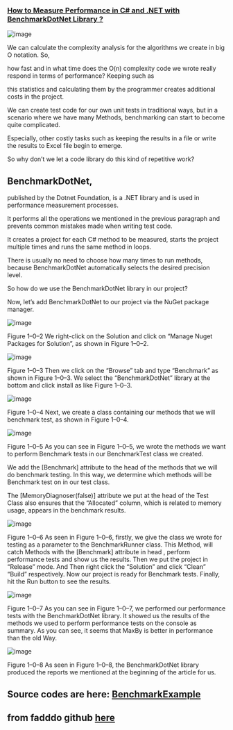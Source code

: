 
### [How to Measure Performance in C# and .NET with BenchmarkDotNet Library ?](https://medium.com/@serkutyildirim/how-to-measure-performance-in-c-and-net-with-benchmarkdotnet-library-751530c17620)

![image](https://github.com/user-attachments/assets/f16459ca-2006-48ea-abdb-02f6f01b814e)


We can calculate the complexity analysis for the algorithms we create in big O notation. So, 

how fast and in what time does the O(n) complexity code we wrote really respond in terms of performance? Keeping such as 

this statistics and calculating them by the programmer creates additional costs in the project.

We can create test code for our own unit tests in traditional ways, but in a scenario where we have many Methods, benchmarking can start to become quite complicated.

Especially, other costly tasks such as keeping the results in a file or write the results to Excel file begin to emerge.

So why don’t we let a code library do this kind of repetitive work?

## BenchmarkDotNet, 
published by the Dotnet Foundation, is a .NET library and is used in performance measurement processes. 

It performs all the operations we mentioned in the previous paragraph and prevents common mistakes made when writing test code. 

It creates a project for each C# method to be measured, starts the project multiple times and runs the same method in loops.

There is usually no need to choose how many times to run methods, because BenchmarkDotNet automatically selects the desired precision level.

So how do we use the BenchmarkDotNet library in our project?

Now, let’s add BenchmarkDotNet to our project via the NuGet package manager.

![image](https://github.com/user-attachments/assets/d1b2c5fc-9240-4171-bdd8-a13c5f87a609)


Figure 1–0–2
We right-click on the Solution and click on “Manage Nuget Packages for Solution”, as shown in Figure 1–0–2.

![image](https://github.com/user-attachments/assets/70edd136-c972-4303-9026-28c7d4bfee9d)


Figure 1–0–3
Then we click on the “Browse” tab and type “Benchmark” as shown in Figure 1–0–3. We select the “BenchmarkDotNet” library at the bottom and click install as like Figure 1–0–3.

![image](https://github.com/user-attachments/assets/aca25539-1e2a-485a-874a-fcae5a7deb14)


Figure 1–0–4
Next, we create a class containing our methods that we will benchmark test, as shown in Figure 1–0–4.

![image](https://github.com/user-attachments/assets/25eb1613-9106-4158-a526-27d8f3da2e62)


Figure 1–0–5
As you can see in Figure 1–0–5, we wrote the methods we want to perform Benchmark tests in our BenchmarkTest class we created.

We add the [Benchmark] attribute to the head of the methods that we will do benchmark testing. In this way, we determine which methods will be Benchmark test on in our test class.

The [MemoryDiagnoser(false)] attribute we put at the head of the Test Class also ensures that the “Allocated” column, which is related to memory usage, appears in the benchmark results.

![image](https://github.com/user-attachments/assets/d57bbd05-9983-4aea-a12e-3a5b1d0f3160)


Figure 1–0–6
As seen in Figure 1–0–6, firstly, we give the class we wrote for testing as a parameter to the BenchmarkRunner class. This Method, will catch Methods with the [Benchmark] attribute in head , perform performance tests and show us the results. Then we put the project in “Release” mode. And Then right click the “Solution” and click “Clean” “Build” respectively. Now our project is ready for Benchmark tests. Finally, hit the Run button to see the results.

![image](https://github.com/user-attachments/assets/c7c84c5e-2f1a-4a66-886d-9189a21d2578)


Figure 1–0–7
As you can see in Figure 1–0–7, we performed our performance tests with the BenchmarkDotNet library. It showed us the results of the methods we used to perform performance tests on the console as summary. As you can see, it seems that MaxBy is better in performance than the old Way.

![image](https://github.com/user-attachments/assets/7afc3c79-95a2-474d-b7fc-1ebb8a4380d4)


Figure 1–0–8
As seen in Figure 1–0–8, the BenchmarkDotNet library produced the reports we mentioned at the beginning of the article for us.

## Source codes are here: [BenchmarkExample](https://github.com/serkutYILDIRIM/BenchmarkExample)

##  from fadddo github  [here](https://github.com/mfaddo/AggregationsBenchMarks)


